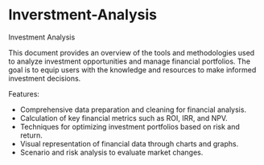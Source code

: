 # Inverstment-Analysis
Investment Analysis

This document provides an overview of the tools and methodologies used to analyze investment opportunities and manage financial portfolios. The goal is to equip users with the knowledge and resources to make informed investment decisions.

Features:
- Comprehensive data preparation and cleaning for financial analysis.
- Calculation of key financial metrics such as ROI, IRR, and NPV.
- Techniques for optimizing investment portfolios based on risk and return.
- Visual representation of financial data through charts and graphs.
- Scenario and risk analysis to evaluate market changes.
